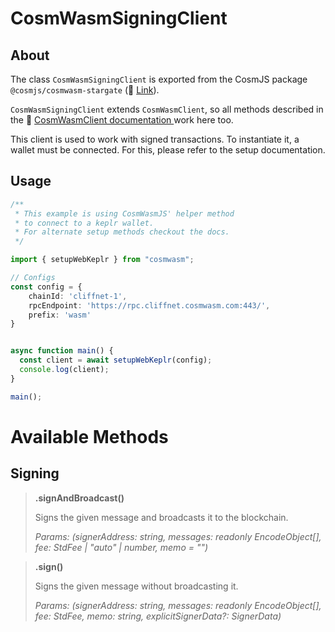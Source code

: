 # CosmWasmSigningClient

## About
The class `CosmWasmSigningClient` is exported from the CosmJS package `@cosmjs/cosmwasm-stargate` (🔗 [Link](https://github.com/cosmos/cosmjs/tree/main/packages/cosmwasm-stargate)). 

`CosmWasmSigningClient` extends `CosmWasmClient`, so all methods described in the 🔗 [CosmWasmClient documentation ](/docs/clients/CosmWasmClient.md) work here too.

This client is used to work with signed transactions. To instantiate it, a wallet must be connected. For this, please refer to the setup documentation.

## Usage

```ts
/**
 * This example is using CosmWasmJS' helper method
 * to connect to a keplr wallet.
 * For alternate setup methods checkout the docs.
 */

import { setupWebKeplr } from "cosmwasm";

// Configs
const config = {
    chainId: 'cliffnet-1',
    rpcEndpoint: 'https://rpc.cliffnet.cosmwasm.com:443/',
    prefix: 'wasm'
}


async function main() {
  const client = await setupWebKeplr(config);
  console.log(client);
}

main();
```

# Available Methods

## Signing
>**.signAndBroadcast()**
>
> Signs the given message and broadcasts it to the blockchain.
>
>*Params: (signerAddress: string, messages: readonly EncodeObject[], fee: StdFee | "auto" | number, memo = "")*

>**.sign()**
>
> Signs the given message without broadcasting it.
>
>*Params: (signerAddress: string, messages: readonly EncodeObject[], fee: StdFee, memo: string, explicitSignerData?: SignerData)*